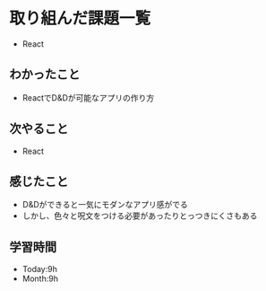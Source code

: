 # 取り組んだ課題一覧
- React
## わかったこと
- ReactでD&Dが可能なアプリの作り方
## 次やること
- React
## 感じたこと
- D&Dができると一気にモダンなアプリ感がでる
- しかし、色々と呪文をつける必要があったりとっつきにくさもある
## 学習時間
- Today:9h
- Month:9h
